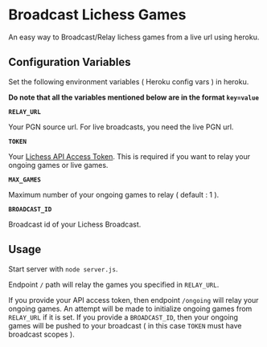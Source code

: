 # Broadcast Lichess Games

An easy way to Broadcast/Relay lichess games from a live url using heroku.

## Configuration Variables

Set the following environment variables ( Heroku config vars ) in heroku.

**Do note that all the variables mentioned below are in the format `key=value`**

**`RELAY_URL`**

Your PGN source url. For live broadcasts, you need the live PGN url.

**`TOKEN`**

Your [Lichess API Access Token](https://lichess.org/account/oauth/token/create?). This is required if you want to relay your ongoing games or live games.

**`MAX_GAMES`**

Maximum number of your ongoing games to relay ( default : 1 ).

**`BROADCAST_ID`**

Broadcast id of your Lichess Broadcast.

## Usage

Start server with `node server.js`.

Endpoint `/` path will relay the games you specified in `RELAY_URL`.

If you provide your API access token, then endpoint `/ongoing` will relay your ongoing games. An attempt will be made to initialize ongoing games from `RELAY_URL` if it is set. If you provide a `BROADCAST_ID`, then your ongoing games will be pushed to your broadcast ( in this case `TOKEN` must have broadcast scopes ).
